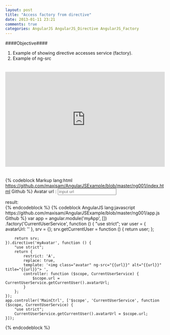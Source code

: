 ```yaml
---
layout: post
title: "Access factory from directive"
date: 2013-01-11 23:21
comments: true
categories: AngularJS AngularJS_Directive AngularJS_Factory
---
```

####Objective####
1. Example of showing directive accesses service (factory).
2. Example of ng-src

<iframe style="margin:20px 0; width: 100%; height: 300px" src="http://embed.plnkr.co/qGAvEtXmkJ3opTRvZUMQ" frameborder="0" allowfullscreen="allowfullscreen"></iframe>

{% codeblock Markup  lang:html https://github.com/maxisam/AngularJSExample/blob/master/ng001/index.html Github %}
Avatar url : <input type="text" ng-model="url" placeholder='input url'/>

<div> result:
    <img my-avatar/>
</div>
{% endcodeblock %}
{% codeblock AngularJS  lang:javascript https://github.com/maxisam/AngularJSExample/blob/master/ng001/app.js Github %}
var app = angular.module('myApp', [])
    .factory('CurrentUserService', function () {
        "use strict";
        var user = {
            avatarUrl: ''
        }, srv = {};
        srv.getCurrentUser = function () {
            return user;
        };

        return srv;
    }).directive('myAvatar', function () {
        "use strict";
        return {
            restrict: 'A',
            replace: true,
            template: '<img class="avatar" ng-src="{{url}}" alt="{{url}}" title="{{url}}"> ',
            controller: function ($scope, CurrentUserService) {
                $scope.url = CurrentUserService.getCurrentUser().avatarUrl;
            }
        };
    });
    app.controller('MainCtrl', ['$scope', 'CurrentUserService', function ($scope, CurrentUserService) {
        "use strict";
        CurrentUserService.getCurrentUser().avatarUrl = $scope.url;
    }]);
{% endcodeblock %}
